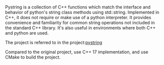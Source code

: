 Pystring is a collection of C++ functions which match the interface and behavior of python's string 
class methods using std::string. Implemented in C++, it does not require or make use of a python interpreter.
It provides convenience and familiarity for common string operations not included in the standard C++ library.
It's also useful in environments where both C++ and python are used.

The project is referred to in the project:[pystring](https://github.com/imageworks/pystring)

Compared to the original project, use C++ 17 implementation, and use CMake to build the project.
